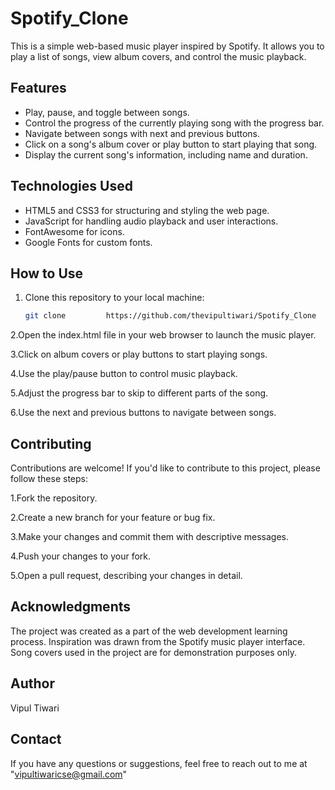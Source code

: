 # Spotify_Clone

This is a simple web-based music player inspired by Spotify. It allows you to play a list of songs, view album covers, and control the music playback.

## Features

- Play, pause, and toggle between songs.
- Control the progress of the currently playing song with the progress bar.
- Navigate between songs with next and previous buttons.
- Click on a song's album cover or play button to start playing that song.
- Display the current song's information, including name and duration.

## Technologies Used

- HTML5 and CSS3 for structuring and styling the web page.
- JavaScript for handling audio playback and user interactions.
- FontAwesome for icons.
- Google Fonts for custom fonts.

## How to Use

1. Clone this repository to your local machine:

   ```bash
   git clone         https://github.com/thevipultiwari/Spotify_Clone

2.Open the index.html file in your web browser to launch the music player.

3.Click on album covers or play buttons to start playing songs.

4.Use the play/pause button to control music playback.

5.Adjust the progress bar to skip to different parts of the song.

6.Use the next and previous buttons to navigate between songs.

## Contributing
Contributions are welcome! If you'd like to contribute to this project, please follow these steps:

1.Fork the repository.

2.Create a new branch for your feature or bug fix.

3.Make your changes and commit them with descriptive messages.

4.Push your changes to your fork.

5.Open a pull request, describing your changes in detail.


## Acknowledgments
The project was created as a part of the web development learning process.
Inspiration was drawn from the Spotify music player interface.
Song covers used in the project are for demonstration purposes only.

## Author
Vipul Tiwari
  
## Contact
If you have any questions or suggestions, feel free to reach out to me at "vipultiwaricse@gmail.com"



